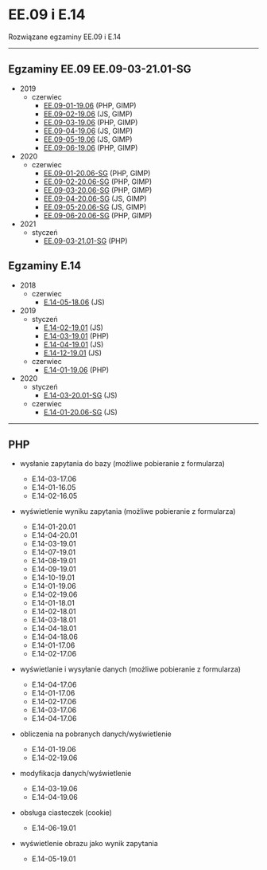 # EE.09 i E.14
Rozwiązane egzaminy EE.09 i E.14

---

## Egzaminy EE.09     EE.09-03-21.01-SG
* 2019
	* czerwiec
		* [EE.09-01-19.06](egzaminy/ee.09/2019/czerwiec/EE.09-01-19.06/) (PHP, GIMP)
		* [EE.09-02-19.06](egzaminy/ee.09/2019/czerwiec/EE.09-02-19.06/) (JS, GIMP)
		* [EE.09-03-19.06](egzaminy/ee.09/2019/czerwiec/EE.09-03-19.06/) (PHP, GIMP)
		* [EE.09-04-19.06](egzaminy/ee.09/2019/czerwiec/EE.09-04-19.06/) (JS, GIMP)
		* [EE.09-05-19.06](egzaminy/ee.09/2019/czerwiec/EE.09-05-19.06/) (JS, GIMP)
		* [EE.09-06-19.06](egzaminy/ee.09/2019/czerwiec/EE.09-06-19.06/) (PHP, GIMP)
* 2020
	* czerwiec
		* [EE.09-01-20.06-SG](egzaminy/ee.09/2020/czerwiec/EE.09-01-20.06-SG/) (PHP, GIMP)
		* [EE.09-02-20.06-SG](egzaminy/ee.09/2020/czerwiec/EE.09-02-20.06-SG/) (PHP, GIMP)
		* [EE.09-03-20.06-SG](egzaminy/ee.09/2020/czerwiec/EE.09-03-20.06-SG/) (PHP, GIMP)
		* [EE.09-04-20.06-SG](egzaminy/ee.09/2020/czerwiec/EE.09-04-20.06-SG/) (JS, GIMP)
		* [EE.09-05-20.06-SG](egzaminy/ee.09/2020/czerwiec/EE.09-05-20.06-SG/) (JS, GIMP)
		* [EE.09-06-20.06-SG](egzaminy/ee.09/2020/czerwiec/EE.09-06-20.06-SG/) (PHP, GIMP)
* 2021
	* styczeń
		* [EE.09-03-21.01-SG](egzaminy/ee.09/2021/styczeń/EE.09-03-21.01-SG/) (PHP)


## Egzaminy E.14
* 2018
	* czerwiec
		* [E.14-05-18.06](egzaminy/e.14/2018/czerwiec/E.14-05-18.06/) (JS)
* 2019
	* styczeń
		* [E.14-02-19.01](egzaminy/e.14/2019/styczeń/E.14-02-19.01/) (JS)
		* [E.14-03-19.01](egzaminy/e.14/2019/styczeń/E.14-03-19.01/) (PHP)
		* [E.14-04-19.01](egzaminy/e.14/2019/styczeń/E.14-04-19.01/) (JS)
		* [E.14-12-19.01](egzaminy/e.14/2019/styczeń/E.14-12-19.01/) (JS)
	* czerwiec
		* [E.14-01-19.06](egzaminy/e.14/2019/czerwiec/E.14-01-19.06/) (PHP)
* 2020
	* styczeń
		* [E.14-03-20.01-SG](egzaminy/e.14/2020/styczeń/E.14-03-20.01-SG/) (JS)
	* czerwiec
		* [E.14-01-20.06-SG](egzaminy/e.14/2020/czerwiec/E.14-01-20.06-SG/) (JS)

---

## PHP

* wysłanie zapytania do bazy (możliwe pobieranie z formularza)
	- E.14-03-17.06
	- E.14-01-16.05
	- E.14-02-16.05


* wyświetlenie wyniku zapytania (możliwe pobieranie z formularza) 
	- E.14-01-20.01
	- E.14-04-20.01
	- E.14-03-19.01
	- E.14-07-19.01
	- E.14-08-19.01
	- E.14-09-19.01
	- E.14-10-19.01
	- E.14-01-19.06
	- E.14-02-19.06
	- E.14-01-18.01
	- E.14-02-18.01
	- E.14-03-18.01
	- E.14-04-18.01
	- E.14-04-18.06
	- E.14-01-17.06
	- E.14-02-17.06

* wyświetlanie i wysyłanie danych (możliwe pobieranie z formularza)
	- E.14-04-17.06
	- E.14-01-17.06
	- E.14-02-17.06
	- E.14-03-17.06
	- E.14-04-17.06

* obliczenia na pobranych danych/wyświetlenie
	- E.14-01-19.06
	- E.14-02-19.06

* modyfikacja danych/wyświetlenie
	- E.14-03-19.06
	- E.14-04-19.06

* obsługa ciasteczek (cookie)
	- E.14-06-19.01

* wyświetlenie obrazu jako wynik zapytania
	- E.14-05-19.01